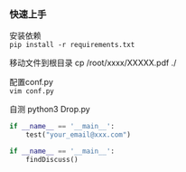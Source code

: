 ### 快速上手
安装依赖   
`pip install -r requirements.txt`

移动文件到根目录
cp /root/xxxx/XXXXX.pdf  ./

配置conf.py    
`vim conf.py`

自测 
python3 Drop.py
```python
if __name__ == '__main__':
    test("your_email@xxx.com")
```

```python
if __name__ == '__main__':
    findDiscuss()
```
